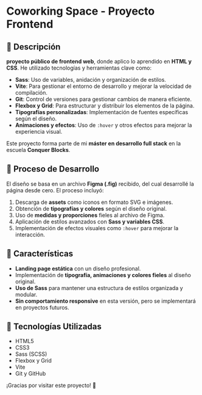 # Coworking Space - Proyecto Frontend

## 📌 Descripción

 **proyecto público de frontend web**, donde aplico lo aprendido en **HTML y CSS**. He utilizado tecnologías y herramientas clave como:

- **Sass**: Uso de variables, anidación y organización de estilos.
- **Vite**: Para gestionar el entorno de desarrollo y mejorar la velocidad de compilación.
- **Git**: Control de versiones para gestionar cambios de manera eficiente.
- **Flexbox y Grid**: Para estructurar y distribuir los elementos de la página.
- **Tipografías personalizadas**: Implementación de fuentes específicas según el diseño.
- **Animaciones y efectos**: Uso de `:hover` y otros efectos para mejorar la experiencia visual.

Este proyecto forma parte de mi **máster en desarrollo full stack** en la escuela **Conquer Blocks**.

## 🎨 Proceso de Desarrollo

El diseño se basa en un archivo **Figma (.fig)** recibido, del cual desarrollé la página desde cero. El proceso incluyó:

1. Descarga de **assets** como iconos en formato SVG e imágenes.
2. Obtención de **tipografías y colores** según el diseño original.
3. Uso de **medidas y proporciones** fieles al archivo de Figma.
4. Aplicación de estilos avanzados con **Sass y variables CSS**.
5. Implementación de efectos visuales como `:hover` para mejorar la interacción.

## 🚀 Características

- **Landing page estática** con un diseño profesional.
- Implementación de **tipografía, animaciones y colores fieles** al diseño original.
- **Uso de Sass** para mantener una estructura de estilos organizada y modular.
- **Sin comportamiento responsive** en esta versión, pero se implementará en proyectos futuros.

## 📂 Tecnologías Utilizadas

- HTML5
- CSS3
- Sass (SCSS)
- Flexbox y Grid
- Vite
- Git y GitHub

¡Gracias por visitar este proyecto! 🚀

